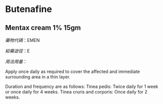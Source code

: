 # Butenafine

## Mentax cream 1% 15gm

*藥物代碼*：EMEN

*給藥途徑*：E

*用法用量*：

Apply once daily as required to cover the affected and immediate surrounding area in a thin layer. 

Duration and frequency are as follows: 
Tinea pedis: Twice daily for 1 week or once daily for 4 weeks.
Tinea cruris and corporis: Once daily for 2 weeks.

